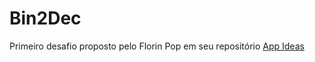 # Bin2Dec
 Primeiro desafio proposto pelo Florin Pop em seu repositório [App Ideas](https://github.com/florinpop17/app-ideas)
<!-- [Google](https://www.google.com) -->